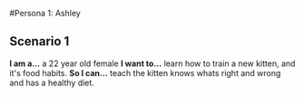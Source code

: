 #Persona 1: Ashley

## Scenario 1

**I am a…** a 22 year old female
**I want to…** learn how to train a new kitten, and it's food habits.
**So I can…** teach the kitten knows whats right and wrong and has a healthy diet.
